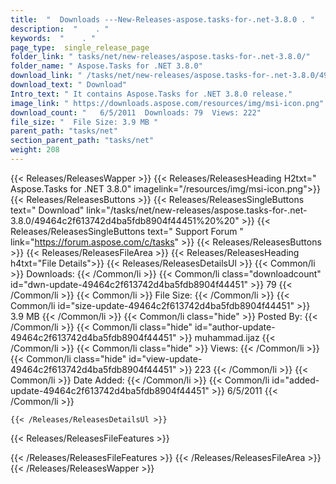 ```yaml
---
title:  "  Downloads ---New-Releases-aspose.tasks-for-.net-3.8.0 . " 
description:  "    . " 
keywords:  "    . " 
page_type:  single_release_page
folder_link: " tasks/net/new-releases/aspose.tasks-for-.net-3.8.0/"
folder_name: " Aspose.Tasks for .NET 3.8.0"
download_link: " /tasks/net/new-releases/aspose.tasks-for-.net-3.8.0/49464c2f613742d4ba5fdb8904f44451"
download_text: " Download"
Intro_text: " It contains Aspose.Tasks for .NET 3.8.0 release."
image_link: " https://downloads.aspose.com/resources/img/msi-icon.png"
download_count: "   6/5/2011  Downloads: 79  Views: 222"
file_size: "  File Size: 3.9 MB "
parent_path: "tasks/net"
section_parent_path: "tasks/net"
weight: 208 
---
```


{{< Releases/ReleasesWapper >}}
  {{< Releases/ReleasesHeading H2txt=" Aspose.Tasks for .NET 3.8.0" imagelink="/resources/img/msi-icon.png">}}
  {{< Releases/ReleasesButtons >}}
    {{< Releases/ReleasesSingleButtons text=" Download" link="/tasks/net/new-releases/aspose.tasks-for-.net-3.8.0/49464c2f613742d4ba5fdb8904f44451%20%20" >}}
    {{< Releases/ReleasesSingleButtons text=" Support Forum " link="https://forum.aspose.com/c/tasks" >}}
  {{< Releases/ReleasesButtons >}}
  {{< Releases/ReleasesFileArea >}}
    {{< Releases/ReleasesHeading h4txt="File Details">}}
    {{< Releases/ReleasesDetailsUl >}}
            {{< Common/li  >}} Downloads: {{< /Common/li >}} 
      {{< Common/li class="downloadcount" id="dwn-update-49464c2f613742d4ba5fdb8904f44451" >}} 79 {{< /Common/li >}} 
      {{< Common/li  >}} File Size: {{< /Common/li >}} 
      {{< Common/li id="size-update-49464c2f613742d4ba5fdb8904f44451" >}} 3.9 MB {{< /Common/li >}} 
      {{< Common/li  class="hide" >}} Posted By: {{< /Common/li >}} 
      {{< Common/li class="hide" id="author-update-49464c2f613742d4ba5fdb8904f44451" >}} muhammad.ijaz {{< /Common/li >}} 
      {{< Common/li class="hide"  >}} Views: {{< /Common/li >}} 
      {{< Common/li class="hide" id="view-update-49464c2f613742d4ba5fdb8904f44451" >}} 223 {{< /Common/li >}} 
      {{< Common/li  >}} Date Added: {{< /Common/li >}} 
      {{< Common/li id="added-update-49464c2f613742d4ba5fdb8904f44451" >}} 6/5/2011 {{< /Common/li >}} 

    {{< /Releases/ReleasesDetailsUl >}}

  {{< Releases/ReleasesFileFeatures >}}
      
  {{< /Releases/ReleasesFileFeatures >}}
 {{< /Releases/ReleasesFileArea >}}
{{< /Releases/ReleasesWapper >}}


